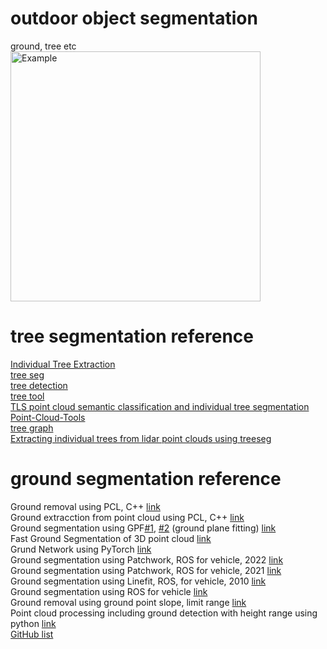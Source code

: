 # outdoor object segmentation
ground, tree etc</br>
<img src="https://github.com/leggedrobotics/tree_detection/blob/main/doc/forest3.jpg" alt="Example" width="400">

# tree segmentation reference
[Individual Tree Extraction](https://github.com/HiphonL/IndividualTreeExtraction)</br>
[tree seg](https://github.com/apburt/treeseg)</br>
[tree detection](https://github.com/leggedrobotics/tree_detection)</br>
[tree tool](https://github.com/porteratzo/TreeTool)</br>
[TLS point cloud semantic classification and individual tree segmentation](https://github.com/philwilkes/TLS2trees)</br>
[Point-Cloud-Tools](https://github.com/tuomasyr/Point-Cloud-Tools)</br>
[tree graph](https://github.com/mattbv/treegraph)</br>
[Extracting individual trees from lidar point clouds using treeseg](https://besjournals.onlinelibrary.wiley.com/doi/10.1111/2041-210X.13121)

# ground segmentation reference
Ground removal using PCL, C++ [link](https://github.com/HViktorTsoi/pointcloud_ground_removal)</br>
Ground extracction from point cloud using PCL, C++ [link](https://github.com/fazanham/Ground-Extraction-From-Point-Cloud)</br>
Ground segmentation using GPF[#1](https://github.com/HusseinLezzaik/Segmentation-of-3D-Point-Cloud), [#2](https://arxiv.org/pdf/2207.11919.pdf) (ground plane fitting) [link](https://github.com/JonasHablitzel/PyGroundSegmentation)</br>
Fast Ground Segmentation of 3D point cloud [link](https://github.com/chrise96/3D_Ground_Segmentation)</br>
Grund Network using PyTorch [link](https://github.com/anshulpaigwar/GndNet)</br>
Ground segmentation using Patchwork, ROS for vehicle, 2022 [link](https://github.com/url-kaist/patchwork-plusplus)</br>
Ground segmentation using Patchwork, ROS for vehicle, 2021 [link](https://github.com/LimHyungTae/patchwork)</br>
Ground segmentation using Linefit, ROS, for vehicle, 2010 [link](https://github.com/lorenwel/linefit_ground_segmentation)</br>
Ground segmentation using ROS for vehicle [link](https://github.com/wangx1996/Fast-Ground-Segmentation-Based-on-JPC)</br>
Ground removal using ground point slope, limit range [link](https://github.com/SilvesterHsu/LiDAR_ground_removal)</br>
Point cloud processing including ground detection with height range using python [link](https://github.com/Chim-SO/pointcloudprocessing)</br>
[GitHub list](https://github.com/topics/ground-segmentation?l=c%2B%2B&o=desc&s=stars)</br>
